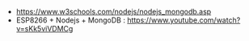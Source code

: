 - https://www.w3schools.com/nodejs/nodejs_mongodb.asp
- ESP8266 + Nodejs + MongoDB : https://www.youtube.com/watch?v=sKk5viVDMCg
